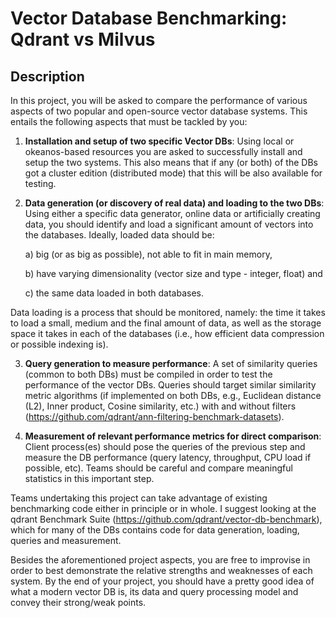 # Vector Database Benchmarking: Qdrant vs Milvus

## Description
In this project, you will be asked to compare the performance of various aspects of two popular and open-source vector database systems. This entails the following aspects that must be tackled by you:

1) **Installation and setup of two specific Vector DBs**: Using local or okeanos-based resources you are asked to successfully install and setup the two systems. This also means that if any (or both) of the DBs got a cluster edition (distributed mode) that this will be also available for testing.

2) **Data generation (or discovery of real data) and loading to the two DBs**: Using either a specific data generator, online data or artificially creating data, you should identify and load a significant amount of vectors into the databases. Ideally, loaded data should be:
    
    a) big (or as big as possible), not able to fit in main memory,

    b) have varying dimensionality (vector size and type - integer, float) and
    
    c) the same data loaded in both databases.

Data loading is a process that should be monitored, namely: the time it takes to load a small, medium and the final amount of data, as well as the storage space it takes in each of the databases (i.e., how efficient data compression or possible indexing is).

3) **Query generation to measure performance**: A set of similarity queries (common to both DBs) must be compiled in order to test the performance of the vector DBs. Queries should target similar similarity metric algorithms (if implemented on both DBs, e.g., Euclidean distance (L2), Inner product, Cosine similarity, etc.) with and without filters (https://github.com/qdrant/ann-filtering-benchmark-datasets).

4) **Measurement of relevant performance metrics for direct comparison**: Client process(es) should pose the queries of the previous step and measure the DB performance (query latency, throughput, CPU load if possible, etc). Teams should be careful and compare meaningful statistics in this important step.

Teams undertaking this project can take advantage of existing benchmarking code either in principle or in whole. I suggest looking at the qdrant Benchmark Suite (https://github.com/qdrant/vector-db-benchmark), which for many of the DBs contains code for data generation, loading, queries and measurement.

Besides the aforementioned project aspects, you are free to improvise in order to best demonstrate the relative strengths and weaknesses of each system. By the end of your project, you should have a pretty good idea of what a modern vector DB is, its data and query processing model and convey their strong/weak points.
